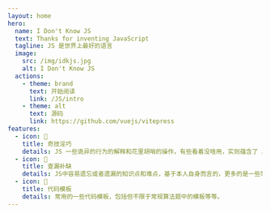 ```yaml
---
layout: home
hero:
  name: I Don't Know JS
  text: Thanks for inventing JavaScript
  tagline: JS 是世界上最好的语言
  image:
    src: /img/idkjs.jpg
    alt: I Don't Know JS
  actions:
    - theme: brand
      text: 开始阅读
      link: /JS/intro
    - theme: alt
      text: 源码
      link: https://github.com/vuejs/vitepress
features:
  - icon: 🌈
    title: 奇技淫巧
    details: JS 一些诡异的行为的解释和花里胡哨的操作，有些看着没啥用，实则蕴含了 JS 底层的一些原理。
  - icon: 🚩
    title: 查漏补缺
    details: JS中容易遗忘或者遗漏的知识点和难点，基于本人自身而言的，更多的是一些笔记。
  - icon: 🚚
    title: 代码模板
    details: 常用的一些代码模板，包括但不限于常规算法题中的模板等等。
---
```


